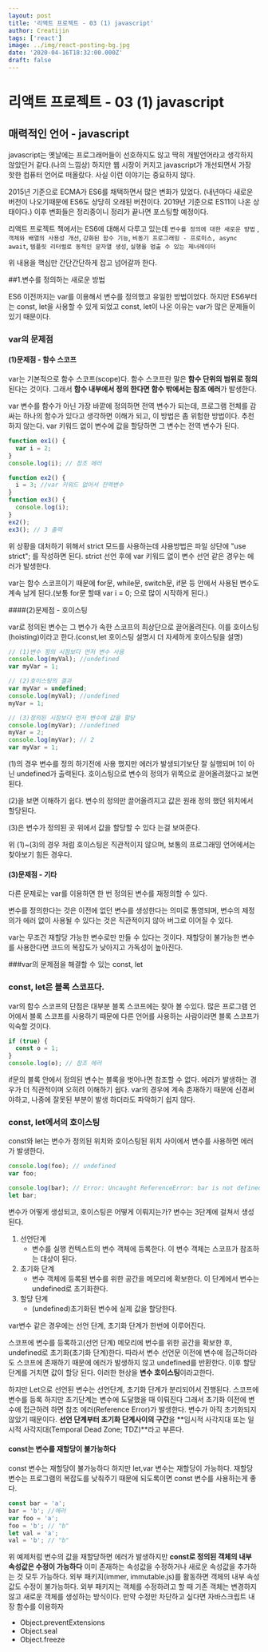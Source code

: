 ```yaml
---
layout: post
title: '리액트 프로젝트 - 03 (1) javascript'
author: Creatijin
tags: ['react']
image: ../img/react-posting-bg.jpg
date: '2020-04-16T18:32:00.000Z'
draft: false
---
```


# 리액트 프로젝트 - 03 (1) javascript

## 매력적인 언어 - javascript

javascript는 옛날에는 프로그래머들이 선호하지도 않고 딱히 개발언어라고 생각하지 않았던거 같다.(나의 느낌상) 하지만 웹 시장이 커지고 javascript가 개선되면서 가장 핫한 컴퓨터 언어로 떠올랐다. 사실 이런 이야기는 중요하지 않다.

2015년 기준으로 ECMA가 ES6를 채택하면서 많은 변화가 있었다. (내년마다 새로운 버전이 나오기때문에 ES6도 상당히 오래된 버전이다. 2019년 기준으로 ES11이 나온 상태이다.) 이후 변화들은 정리중이니 정리가 끝나면 포스팅할 예정이다.

리액트 프로젝트 책에서는 ES6에 대해서 다루고 있는데 `변수를 정의에 대한 새로운 방법` ,`객체와 배열의 사용성 개선`, `강화된 함수 기능`, `비동기 프로그래밍 - 프로미스, async await`, `템플릿 리터럴로 동적인 문자열 생성`, `실행을 멈출 수 있는 제너레이터`

위 내용을 핵심만 간단간단하게 잡고 넘어갈까 한다.

##1.변수를 정의하는 새로운 방법

ES6 이전까지는 var를 이용해서 변수를 정의했고 유일한 방법이었다. 하지만 ES6부터는 const, let을 사용할 수 있게 되었고 const, let이 나온 이유는 var가 많은 문제들이 있기 때문이다.

### var의 문제점

#### (1)문제점 - 함수 스코프

var는 기본적으로 함수 스코프(scope)다. 함수 스코프란 말은 **함수 단위의 범위로 정의**된다는 것이다. 그래서 **함수 내부에서 정의 한다면 함수 밖에서는 참조 에러**가 발생한다.

var 변수를 함수가 아닌 가장 바깥에 정의하면 전역 변수가 되는데, 프로그램 전체를 감싸는 하나의 함수가 있다고 생각하면 이해가 되고, 이 방법은 좀 위험한 방법이다. 추천하지 않는다. var 키워드 없이 변수에 값을 할당하면 그 변수는 전역 변수가 된다.

```javascript
function ex1() {
  var i = 2;
}
console.log(i); // 참조 에러

function ex2() {
  i = 3; //var 키워드 없어서 전역변수
}
function ex3() {
  console.log(i);
}
ex2();
ex3(); // 3 출력
```

위 상황을 대처하기 위해서 strict 모드를 사용하는데 사용방법은 파일 상단에 "use strict"; 를 작성하면 된다. strict 선언 후에 var 키워드 없이 변수 선언 같은 경우는 에러가 발생한다.

var는 함수 스코프이기 때문에 for문, while문, switch문, if문 등 안에서 사용된 변수도 계속 남게 된다.(보통 for문 할때 var i = 0; 으로 많이 시작하게 된다.)

####(2)문제점 - 호이스팅

var로 정의된 변수는 그 변수가 속한 스코프의 최상단으로 끌어올려진다. 이를 호이스팅(hoisting)이라고 한다.(const,let 호이스팅 설명시 더 자세하게 호이스팅을 설명)

```javascript
// (1)변수 정의 시점보다 먼저 변수 사용
console.log(myVal); //undefined
var myVar = 1;

// (2)호이스팅의 결과
var myVar = undefined;
console.log(myVal); //undefined
myVar = 1;

// (3)정의된 시점보다 먼저 변수에 값을 할당
console.log(myVar); //undefined
myVar = 2;
console.log(myVar); // 2
var myVar = 1;
```

(1)의 경우 변수를 정의 하기전에 사용 했지만 에러가 발생되기보단 잘 실행되며 1이 아닌 undefined가 출력된다. 호이스팅으로 변수의 정의가 위쪽으로 끌어올려졌다고 보면 된다.

(2)을 보면 이해하기 쉽다. 변수의 정의만 끌어올려지고 값은 원래 정의 했던 위치에서 할당된다.

(3)은 변수가 정의된 곳 위에서 값을 할당할 수 있다 는걸 보여준다.

위 (1)~(3)의 경우 처럼 호이스팅은 직관적이지 않으며, 보통의 프로그래밍 언어에서는 찾아보기 힘든 경우다.

#### (3)문제점 - 기타

다른 문제로는 var를 이용하면 한 번 정의된 변수를 재정의할 수 있다.

변수를 정의한다는 것은 이전에 없던 변수를 생성한다는 의미로 통영되며, 변수의 제정의가 에러 없이 사용될 수 있다는 것은 직관적이지 않아 버그로 이어질 수 있다.

var는 무조건 재할당 가능한 변수로만 만들 수 있다는 것이다. 재할당이 불가능한 변수를 사용한다면 코드의 복잡도가 낮아지고 가독성이 높아진다.

###var의 문제점을 해결할 수 있는 const, let

### const, let은 블록 스코프다.

var의 함수 스코프의 단점은 대부분 블록 스코프에는 찾아 볼 수있다. 많은 프로그램 언어에서 블록 스코프를 사용하기 때문에 다른 언어를 사용하는 사람이라면 블록 스코프가 익숙할 것이다.

```javascript
if (true) {
  const o = 1;
}
console.log(o); // 참조 에러
```

if문의 블록 안에서 정의된 변수는 블록을 벗어나면 참조할 수 없다. 에러가 발생하는 경우가 더 직관적이며 오히려 이해하기 쉽다. var의 경우에 계속 존재하기 때문에 신경써야하고, 나중에 잘못된 부분이 발생 하더라도 파악하기 쉽지 않다.

### const, let에서의 호이스팅

const와 let는 변수가 정의된 위치와 호이스팅된 위치 사이에서 변수를 사용하면 에러가 발생한다.

```javascript
console.log(foo); // undefined
var foo;

console.log(bar); // Error: Uncaught ReferenceError: bar is not defined
let bar;
```

변수가 어떻게 생성되고, 호이스팅은 어떻게 이뤄지는가? 변수는 3단계에 걸쳐서 생성된다.

1. 선언단계
   - 변수를 실행 컨텍스트의 변수 객체에 등록한다. 이 변수 객체는 스코프가 참조하는 대상이 된다.
2. 초기화 단계
   - 변수 객체에 등록된 변수를 위한 공간을 메모리에 확보한다. 이 단계에서 변수는 undefined로 초기화한다.
3. 할당 단계
   - (undefined)초기화된 변수에 실제 값을 할당한다.

var변수 같은 경우에는 선언 단계, 초기화 단계가 한번에 이루어진다.

스코프에 변수를 등록하고(선언 단계) 메모리에 변수를 위한 공간을 확보한 후, undefined로 초기화(초기화 단계)한다. 따라서 변수 선언문 이전에 변수에 접근하더라도 스코프에 존재하기 때문에 에러가 발생하지 않고 undefined를 반환한다. 이후 할당 단계를 거치면 값이 할당 된다. 이러한 현상을 **변수 호이스팅**이라고한다.

하지만 Let으로 선언된 변수는 선언단계, 초기화 단계가 분리되어서 진행된다. 스코프에 변수를 등록 하지만 초기단계는 변수에 도달했을 때 이뤄진다 그래서 초기화 이전에 변수에 접근하려 하면 참조 에러(Reference Error)가 발생한다. 변수가 아직 초기화되지 않았기 때문이다. **선언 단계부터 초기화 단계사이의 구간**을 **임시적 사각지대 또는 일시적 사각지대(Temporal Dead Zone; TDZ)**라고 부른다.

#### const는 변수를 재할당이 불가능하다

const 변수는 재할당이 불가능하다 하지만 let,var 변수는 재할당이 가능하다. 재할당 변수는 프로그램의 복잡도를 낮춰주기 때문에 되도록이면 const 변수를 사용하는게 좋다.

```javascript
const bar = 'a';
bar = 'b'; //에러
var foo = 'a';
foo = 'b'; // "b"
let val = 'a';
val = 'b'; // "b"
```

위 예제처럼 변수의 값을 재할당하면 에러가 발생하지만 **const로 정의된 객체의 내부 속성값은 수정이 가능하다** 이미 존재하는 속성값을 수정하거나 새로운 속성값을 추가하는 것 모두 가능하다. 외부 패키지(immer, immutable.js)를 활동하면 객체의 내부 속성값도 수정이 불가능하다. 외부 패키지는 객체를 수정하려고 할 때 기존 객체는 변경하지 않고 새로운 객체를 생성하는 방식이다. 만약 수정만 차단하고 싶다면 자바스크립트 내장 함수를 이용하자

- Object.preventExtensions
- Object.seal
- Object.freeze
